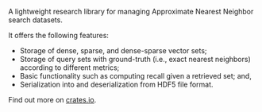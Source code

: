 A lightweight research library for managing Approximate Nearest Neighbor search datasets.

It offers the following features:
  * Storage of dense, sparse, and dense-sparse vector sets;
  * Storage of query sets with ground-truth (i.e., exact nearest neighbors) according to different metrics;
  * Basic functionality such as computing recall given a retrieved set; and,
  * Serialization into and deserialization from HDF5 file format.

Find out more on [crates.io](https://docs.rs/crate/ann_dataset/).
